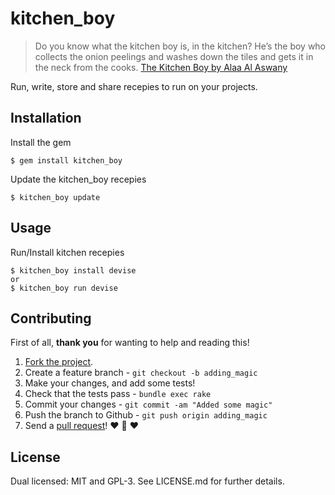 # kitchen_boy

> Do you know what the kitchen boy is, in the kitchen?
> He’s the boy who collects the onion peelings and washes down the tiles and gets it in the neck from the cooks.
> [The Kitchen Boy by Alaa Al Aswany](http://www.fiftytwostories.com/?p=630)
 
Run, write, store and share recepies to run on your projects.

## Installation

Install the gem

    $ gem install kitchen_boy

Update the kitchen_boy recepies

    $ kitchen_boy update

## Usage

Run/Install kitchen recepies

    $ kitchen_boy install devise
    or
    $ kitchen_boy run devise

## Contributing

First of all, **thank you** for wanting to help and reading this!

1. [Fork the project](https://help.github.com/articles/fork-a-repo).
2. Create a feature branch - `git checkout -b adding_magic`
3. Make your changes, and add some tests!
4. Check that the tests pass - `bundle exec rake`
5. Commit your changes - `git commit -am "Added some magic"`
6. Push the branch to Github - `git push origin adding_magic`
7. Send a [pull request](https://help.github.com/articles/using-pull-requests)! :heart: :sparkling_heart: :heart:

## License

Dual licensed: MIT and GPL-3. See LICENSE.md for further details.
